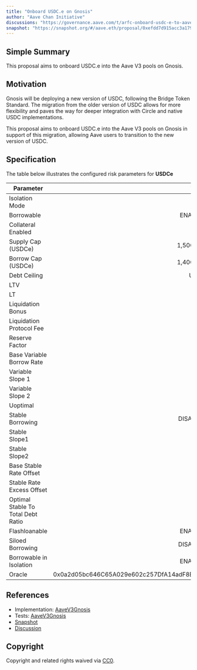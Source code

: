 ```yaml
---
title: "Onboard USDC.e on Gnosis"
author: "Aave Chan Initiative"
discussions: "https://governance.aave.com/t/arfc-onboard-usdc-e-to-aave-v3-gnosis-chain/17948/3"
snapshot: "https://snapshot.org/#/aave.eth/proposal/0xefdd7d915acc3a179c756295ad6583645dfc491424cda08916e80c8551e30943"
---
```


## Simple Summary

This proposal aims to onboard USDC.e into the Aave V3 pools on Gnosis.

## Motivation

Gnosis will be deploying a new version of USDC, following the Bridge Token Standard. The migration from the older version of USDC allows for more flexibility and paves the way for deeper integration with Circle and native USDC implementations.

This proposal aims to onboard USDC.e into the Aave V3 pools on Gnosis in support of this migration, allowing Aave users to transition to the new version of USDC.

## Specification

The table below illustrates the configured risk parameters for **USDCe**

| Parameter                          |                                      Value |
| ---------------------------------- | -----------------------------------------: |
| Isolation Mode                     |                                      false |
| Borrowable                         |                                    ENABLED |
| Collateral Enabled                 |                                       true |
| Supply Cap (USDCe)                 |                                  1,500,000 |
| Borrow Cap (USDCe)                 |                                  1,400,000 |
| Debt Ceiling                       |                                      USD 0 |
| LTV                                |                                       75 % |
| LT                                 |                                       78 % |
| Liquidation Bonus                  |                                        5 % |
| Liquidation Protocol Fee           |                                       10 % |
| Reserve Factor                     |                                       10 % |
| Base Variable Borrow Rate          |                                        0 % |
| Variable Slope 1                   |                                        9 % |
| Variable Slope 2                   |                                       75 % |
| Uoptimal                           |                                       90 % |
| Stable Borrowing                   |                                   DISABLED |
| Stable Slope1                      |                                        9 % |
| Stable Slope2                      |                                       75 % |
| Base Stable Rate Offset            |                                        0 % |
| Stable Rate Excess Offset          |                                        0 % |
| Optimal Stable To Total Debt Ratio |                                        0 % |
| Flashloanable                      |                                    ENABLED |
| Siloed Borrowing                   |                                   DISABLED |
| Borrowable in Isolation            |                                    ENABLED |
| Oracle                             | 0x0a2d05bc646C65A029e602c257DfA14adF8BfAd2 |

## References

- Implementation: [AaveV3Gnosis](https://github.com/bgd-labs/aave-proposals-v3/blob/main/src/20240717_AaveV3Gnosis_OnboardUSDCEOnGnosis/AaveV3Gnosis_OnboardUSDCEOnGnosis_20240717.sol)
- Tests: [AaveV3Gnosis](https://github.com/bgd-labs/aave-proposals-v3/blob/main/src/20240717_AaveV3Gnosis_OnboardUSDCEOnGnosis/AaveV3Gnosis_OnboardUSDCEOnGnosis_20240717.t.sol)
- [Snapshot](https://snapshot.org/#/aave.eth/proposal/0xefdd7d915acc3a179c756295ad6583645dfc491424cda08916e80c8551e30943)
- [Discussion](https://governance.aave.com/t/arfc-onboard-usdc-e-to-aave-v3-gnosis-chain/17948/3)

## Copyright

Copyright and related rights waived via [CC0](https://creativecommons.org/publicdomain/zero/1.0/).
